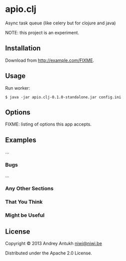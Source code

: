 # apio.clj

Async task queue (like celery but for clojure and java)

NOTE: this project is an experiment.

## Installation

Download from http://example.com/FIXME.

## Usage

Run worker:

    $ java -jar apio.clj-0.1.0-standalone.jar config.ini

## Options

FIXME: listing of options this app accepts.

## Examples

...

### Bugs

...

### Any Other Sections
### That You Think
### Might be Useful

## License

Copyright © 2013 Andrey Antukh <niwi@niwi.be>

Distributed under the Apache 2.0 License.
